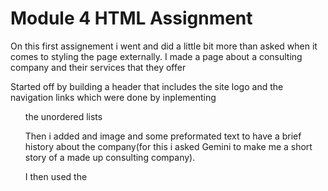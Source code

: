 # Module 4 HTML Assignment

On this first assignement i went and did a little bit more than asked when it comes to styling the page externally.
I made a page about a consulting company and their services that they offer

Started off by building a header that includes the site logo and the navigation links which were done by inplementing <ul> the unordered lists

Then i added and image and some preformated text to have a brief history about the company(for this i asked Gemini to make me a short story of a made up consulting company).

I then used the <style> attribute to add some basic style to the images and i left one of the images not styled.

I used semantic elements throughout the page to nest elements in like <section>, <header>, <nav>, <figure> to name a few.

Created a team/members section with images neseted inside <figure> elements

Created a table that has a breakdown of the services they offer and the prices per quantity. With the respectable table headers.

Then finally within the footer i added a contact form and a quick survey with radio buttons. 


The css file i included it might not be as clear but since i only have some basic knowledge in it i still wanted to implement what i know








